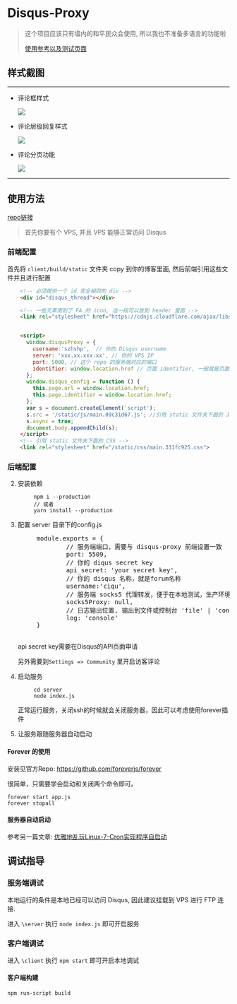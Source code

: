 # Disqus-Proxy

>
>这个项目应该只有墙内的和平民众会使用, 所以我也不准备多语言的功能啦
>
>[ 使用参考以及测试页面](http://szhshp.org/tech/2018/09/16/disqusrebuild2.html)
>


## 样式截图

------
- 评论框样式
   
   ![]( https://i.postimg.cc/mrqknRWX/Image_036.png  )
   
- 评论层级回复样式
   
   ![]( https://i.postimg.cc/4yRdJ5dp/Image_037.png  )

- 评论分页功能

   ![]( https://i.postimg.cc/9M705SWW/Image_038.png )

------


## 使用方法

[repo链接](https://github.com/szhielelp/disqus-proxy)

>首先你要有个 VPS, 并且 VPS 能够正常访问 Disqus

### 前端配置

首先将 `client/build/static` 文件夹 copy 到你的博客里面, 然后前端引用这些文件并且进行配置

```html
    <!-- 必须提供一个 id 完全相同的 div -->
    <div id="disqus_thread"></div>

    <!-- 一些元素用到了 FA 的 icon, 这一段可以放到 header 里面 -->
    <link rel="stylesheet" href="https://cdnjs.cloudflare.com/ajax/libs/font-awesome/4.7.0/css/font-awesome.min.css">


    <script>
      window.disqusProxy = {
        username:'szhshp',  // 你的 Disqus username
        server: 'xxx.xx.xxx.xx', // 你的 VPS IP
        port: 5000, // 这个 repo 的服务端对应的端口
        identifier: window.location.href // 页面 identifier, 一般就是页面 url
      };
      window.disqus_config = function () {
        this.page.url = window.location.href;
        this.page.identifier = window.location.href;
      };
      var s = document.createElement('script');
      s.src = '/static/js/main.09c31d67.js'; //引用 static 文件夹下面的 JS
      s.async = true;
      document.body.appendChild(s);
    </script>
    <!-- 引用 static 文件夹下面的 CSS -->
    <link rel="stylesheet" href="/static/css/main.331fc925.css"> 
```

### 后端配置

2. 安装依赖
    
            npm i --production
            // 或者
            yarn install --production
    
3. 配置 server 目录下的config.js
    
    <pre class="brush: js">
        module.exports = {
                // 服务端端口，需要与 disqus-proxy 前端设置一致
                port: 5509,
                // 你的 diqus secret key
                api_secret: 'your secret key',
                // 你的 disqus 名称，就是forum名称
                username:'ciqu',
                // 服务端 socks5 代理转发，便于在本地测试，生产环境通常为 null
                socks5Proxy: null,
                // 日志输出位置, 输出到文件或控制台 'file' | 'console'
                log: 'console'
        }
    </pre>

    api secret key需要在Disqus的API页面申请

    另外需要到`Settings => Community` 里开启访客评论

4. 启动服务

            cd server
            node index.js

    正常运行服务，关闭ssh的时候就会关闭服务器，因此可以考虑使用forever插件

5. 让服务跟随服务器自动启动  



#### Forever 的使用

安装见官方Repo: [    https://github.com/foreverjs/forever   ](https://github.com/foreverjs/forever)


很简单，只需要学会启动和关闭两个命令即可。

```
forever start app.js
forever stopall
```

#### 服务器自动启动

参考另一篇文章:  [优雅地乱玩Linux-7-Cron实现程序自启动](/tech/2017/08/26/croninlinux.html)


## 调试指导

### 服务端调试

本地运行的条件是本地已经可以访问 Disqus, 因此建议挂载到 VPS 进行 FTP 连接.

进入 `\server` 执行 `node index.js` 即可开启服务

### 客户端调试

进入 `\client` 执行 `npm start` 即可开启本地调试

#### 客户端构建

```
npm run-script build
```

